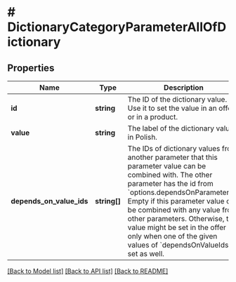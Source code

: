 # # DictionaryCategoryParameterAllOfDictionary

## Properties

Name | Type | Description | Notes
------------ | ------------- | ------------- | -------------
**id** | **string** | The ID of the dictionary value. Use it to set the value in an offer or in a product. | [optional]
**value** | **string** | The label of the dictionary value in Polish. | [optional]
**depends_on_value_ids** | **string[]** | The IDs of dictionary values from another parameter that this parameter value can be combined with. The other parameter has the id from &#x60;options.dependsOnParameterId&#x60;. Empty if this parameter value can be combined with any value from other parameters. Otherwise, this value might be set in the offer only when one of the given values of &#x60;dependsOnValueIds&#x60; is set as well. | [optional]

[[Back to Model list]](../../README.md#models) [[Back to API list]](../../README.md#endpoints) [[Back to README]](../../README.md)
